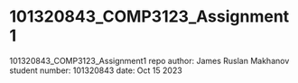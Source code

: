# 101320843_COMP3123_Assignment1
101320843_COMP3123_Assignment1 repo
author: James Ruslan Makhanov
student number: 101320843
date: Oct 15 2023
